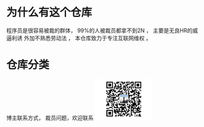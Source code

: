 # 为什么有这个仓库

程序员是很容易被裁的群体， 99%的人被裁员都拿不到2N ， 主要是无良HR的威逼利诱 外加不熟悉劳动法 ， 本仓库致力于专注互联网维权 。

# 仓库分类 
博主联系方式， 裁员问题，欢迎联系
 <img src="Picture/qr.jpg" width="30%"> 


